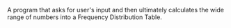 A program that asks for user's input and then ultimately calculates the wide range of numbers into a Frequency Distribution Table.
